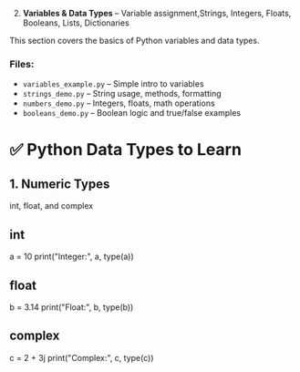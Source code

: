 2. **Variables & Data Types** – Variable assignment,Strings, Integers, Floats, Booleans, Lists, Dictionaries

This section covers the basics of Python variables and data types.

### Files:
- `variables_example.py` – Simple intro to variables
- `strings_demo.py` – String usage, methods, formatting
- `numbers_demo.py` – Integers, floats, math operations
- `booleans_demo.py` – Boolean logic and true/false examples



# ✅ Python Data Types to Learn

## 1. Numeric Types
int, float, and complex

## int
a = 10
print("Integer:", a, type(a))

## float
b = 3.14
print("Float:", b, type(b))

## complex
c = 2 + 3j
print("Complex:", c, type(c))

